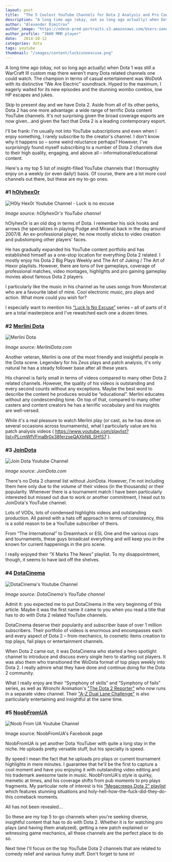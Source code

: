 ```yaml
---
layout: post
title:  "The 5 Coolest YouTube Channels for Dota 2 Analysis and Pro Content"
description: "A long time ago (okay, not so long ago actually) when Dota 1 was still a WarCraft III custom map there weren't many Dota related channels one could watch. The champion in terms of casual entertainment was WoDotA with its distinctive “We Are Electric” soundtrack. Hyped to the maximum, I eagerly waited for its new episodes and the stunning wombo combos, low HP escapes and jukes."
author: "Alexander Dimitrov"
author_image: "https://odesk-prod-portraits.s3.amazonaws.com/Users:xanderdi:PortraitUrl_100?AWSAccessKeyId=1XVAX3FNQZAFC9GJCFR2&Expires=2147483647&Signature=H1JpjAmGNcCnRphLdBmJLwkIhfk%3D&1412137708"
author_profile: "3600 MMR player"
date:   2014-10-12
categories: dota
tags: youtube
thumbnail: "/images/content/luckisnoexcuse.png"
---
```


A long time ago (okay, not so long ago actually) when Dota 1 was still a WarCraft III custom map there weren't many Dota related channels one could watch. The champion in terms of casual entertainment was WoDotA with its distinctive “We Are Electric” soundtrack. Hyped to the maximum, I eagerly waited for its new episodes and the stunning wombo combos, low HP escapes and jukes.

Skip to present day and we have Dota 2. Aside from all of its other perks, Dota 2 has one more advantage: a wide range of terrific Dota content YouTube channels. It's not surprising given the broad coverage esports are now given...and given the fact that Dota 2 is a leading contemporary esport.

I'll be frank: I'm usually not into YouTube subscriptions and even when I enjoy something, I rarely subscribe to the creator's channel. I don't know why it happens so – some weird reluctance perhaps? However, I've surprisingly found myself subscribing to a number of Dota 2 channels due to their high quality, engaging, and above all – informational/educational content. 

Here's a my top 5 list of insight-filled YouTube channels that I thoroughly enjoy on a weekly (or even daily!) basis. Of course, there are a lot more cool channels out there, but these are my to-go ones.

### #1 [hOlyhexOr](https://www.youtube.com/user/hOlyhexOr)

![H0ly Hex0r Youtube Channel - Luck is no excuse](/images/content/luckisnoexcuse.png)

*Image source: hOlyhexOr's YouTube channel*

hOlyhexOr is an old dog in terms of Dota. I remember his sick hooks and arrows (he specializes in playing Pudge and Mirana) back in the day around 2007/8. An ex-professional player, he now mostly sticks to video creation and pubstomping other players' faces.

He has gradually expanded his YouTube content portfolio and has established himself as a one-stop location for everything Dota 2 related. I mostly enjoy his Dota 2 Big Plays Weekly and The Art of Juking / The Art of Hexor playlists. However, there are tons of live gameplays, coverage of professional matches, video montages, highlights and pro gaming gameplay movies about famous Dota 2 players.

I particularly like the music in his channel as he uses songs from Monstercat who are a favourite label of mine. Cool electronic music, pro plays and action. What more could you wish for?

I especially want to mention his [“Luck Is No Excuse”](https://www.youtube.com/playlist?list=PL37CzvwiWXoi7tYNzf0g_yzCz4AgEU_h-) series – all of parts of it are a total masterpiece and I've rewatched each one a dozen times.

### #2 [Merlini Dota](https://www.youtube.com/user/MerliniDota)

![Merlini Dota](/images/content/merlinidota.jpg)

*Image source: MerliniDota.com*

Another veteran, Merlini is one of the most friendly and insightful people in the Dota scene. Legendary for his Zeus plays and patch analysis, it's only natural he has a steady follower base after all these years.

His channel is fairly small in terms of videos compared to many other Dota 2 related channels. However, the quality of his videos is outstanding and every second counts without any exceptions. Maybe the best word to describe the content he produces would be “educational”. Merlini educates without any condescending tone. On top of that, compared to many other casters and content creators he has a terrific vocabulary and his insights are well-versed.

While it's a real pleasure to watch Merlini play (or cast, as he has done on several occasions across tournaments), what I particularly value are his patch analysis videos ( https://www.youtube.com/playlist?list=PLcmWfVFmaBr0x38ferzseQAXbN8_SHfS7 ).

### #3 [JoinDota](https://www.youtube.com/user/joinDOTA)

![Join Dota Youtube Channel](/images/content/joindota.jpg)

*Image source: JoinDota.com*

There's no Dota 2 channel list without JoinDota. However, I'm not including them here only due to the volume of their videos (in the thousands) or their popularity. Whenever there is a tournament match I have been particularly interested but missed out due to work or another commitment, I head out to JoinDota's YouTube channel.

Lots of VODs, lots of condensed highlights videos and outstanding production. All paired with a hats off approach in terms of consistency, this is a solid reason to be a YouTube subscriber of theirs.

From “The International” to Dreamhack or ESL One and the various cups and tournaments, these guys broadcast everything and will keep you in the known for current happenings in the pro scene.

I really enjoyed their “X Marks The News” playlist. To my disappointment, though, it seems to have laid off the shelves.

### #4 [DotaCinema](https://www.youtube.com/user/DotaCinema)

![DotaCinema's Youtube Channel](/images/content/dotacinema.png)

*Image source: DotaCinema's YouTube channel*

Admit it: you expected me to put DotaCinema in the very beginning of this article. Maybe it was the first name it came to you when you read a title that has to do with Dota 2 related YouTube channels.

DotaCinema deserve their popularity and subscriber base of over 1 million subscribers. Their portfolio of videos is enormous and encompasses each and every aspect of Dota 2 – from mechanics, to cosmetic items creation to top plays, fail plays or entertainment channels. 

When Dota 2 came out, it was DotaCinema who started a hero spotlight channel to introduce and discuss every single hero to starting out players. It was also them who transitioned the WoDota format of top plays weekly into Dota 2. I really admire what they have done and continue doing for the Dota 2 community.

What I really enjoy are their “Symphony of skills” and “Symphony of fails” series, as well as Wronchi Animation's ["The Dota 2 Reporter"](https://www.youtube.com/user/WronchiAnimation) who now runs in a separate video channel. Their ["A-Z Dual Lane Challenge"](https://www.youtube.com/playlist?list=PLF50cvv4MhVraOIMkhBYVUpiBGVniqwKQ) is also particularly entertaining and insightful at the same time.

### #5 [NoobFromUA](https://www.youtube.com/user/noobfromua/)

![Noob From UA Youtube Channel](/images/content/noobfromua.png)

Image source: NoobFromUA's Facebook page

NoobFromUA is yet another Dota YouTuber with quite a long stay in the niche. He uploads pretty versatile stuff, but his specialty is speed.

By speed I mean the fact that he uploads pro plays or current tournament highlights in mere minutes. I guarantee that he'll be the first to capture a cool moment and have you enjoying it with outstanding video editing and his trademark awesome taste in music. NoobFromUA's style is quirky, memetic at times, and his coverage shifts from pub moments to pro plays fragments.
My particular note of interest is his [“Megacreeps Dota 2” playlist]( https://www.youtube.com/playlist?list=PLD-ZsSKclZfjrRzRmAVqgP__Tj2Rq8kR4) which features stunning situations and holy-hell-how-the-fuck-did-they-do-this comeback moments.

All has not been revealed...

So these are my top 5 to-go channels when you're seeking diverse, insightful content that has to do with Dota 2. Whether it is for watching pro plays (and having them analyzed), getting a new patch explained or witnessing game mechanics, all these channels are the perfect place to do so.

Next time I'll focus on the top YouTube Dota 2 channels that are related to comedy relief and various funny stuff. Don't forget to tune in!
